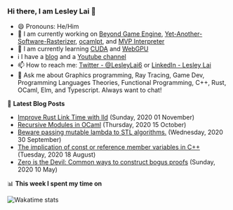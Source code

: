 ### Hi there, I am Lesley Lai 👋
- 😄 Pronouns: He/Him
- 🚧 I am currently working on [Beyond Game Engine](https://github.com/Beyond-Engine/Beyond-Game-Engine), [Yet-Another-Software-Rasterizer](https://github.com/LesleyLai/Yet-Another-Software-Rasterizer), [ocamlpt](https://github.com/LesleyLai/ocamlpt), and [MVP Interpreter](https://github.com/LesleyLai/mvp)
- 📖 I am currently learning [CUDA](https://developer.nvidia.com/cuda-zone) and [WebGPU](https://gpuweb.github.io/gpuweb/)
- ℹ️ I have a [blog](https://lesleylai.info/) and a [Youtube channel](https://www.youtube.com/channel/UCw6w2apOo7DuUoDz0vHAVxQ)
- 📫 How to reach me: [Twitter - @LesleyLai6](https://twitter.com/LesleyLai6) or [LinkedIn - Lesley Lai](https://www.linkedin.com/in/lesley-lai/)
- 💬 Ask me about Graphics programming, Ray Tracing, Game Dev, Programming Languages Theories, Functional Programming, C++, Rust, OCaml, Elm, and Typescript. Always want to chat!

📕 **Latest Blog Posts**
<!-- BLOG-POST-LIST:START -->
- [Improve Rust Link Time with lld](https://www.lesleylai.info/en/improve-rust-link-time-with-lld) (Sunday, 2020 01 November)
- [Recursive Modules in OCaml](https://www.lesleylai.info/en/recursive_modules_in_ocaml) (Thursday, 2020 15 October)
- [Beware passing mutable lambda to STL algorithms.](https://www.lesleylai.info/en/mutable-lambda-in-algorithms) (Wednesday, 2020 30 September)
- [The implication of const or reference member variables in C++](https://www.lesleylai.info/en/const-and-reference-member-variables) (Tuesday, 2020 18 August)
- [Zero is the Devil: Common ways to construct bogus proofs](https://www.lesleylai.info/en/zero-is-the-devil) (Sunday, 2020 10 May)

<!-- BLOG-POST-LIST:END -->


📊 **This week I spent my time on**

![Wakatime stats](https://github-readme-stats-taupe-two.vercel.app/api/wakatime?username=lesleylai&hide_title=true&hide_border=true&langs_count=5)

